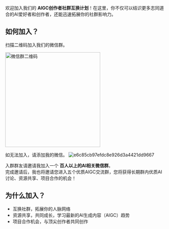 欢迎加入我们的 **AIGC创作者社群互换计划**！在这里，你不仅可以结识更多志同道合的AI爱好者和创作者，还能迅速拓展你的社群影响力。

## 如何加入？

扫描二维码加入我们的微信群。

<img src="https://github.com/user-attachments/assets/5e228d41-a7a9-4e65-a176-4001b09d482d" alt="微信群二维码" width="300"/>

如无法加入，请添加我的微信。
![e6c85cb97efdc8e926d3a4421dd9667](https://github.com/user-attachments/assets/f510759d-7b19-461b-9484-44d90eadcc6b)


入群群友请邀请我加入一个 **百人以上的AI相关微信群**。  
完成邀请后，我也将邀请您进入五个优质AIGC交流群，您将获得长期群内优质AI讨论、资源共享、项目合作的机会！

## 为什么加入？

- 互换社群，拓展你的人脉网络  
- 资源共享，共同成长，学习最新的AI生成内容（AIGC）趋势  
- 项目合作机会，与顶尖创作者共同创作
